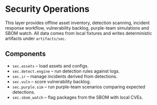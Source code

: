 # Security Operations

This layer provides offline asset inventory, detection scanning, incident response workflow,
vulnerability backlog, purple-team simulations and SBOM watch. All data comes from local fixtures
and writes deterministic artifacts under `artifacts/sec`.

## Components
- `sec.assets` – load assets and configs.
- `sec.detect.engine` – run detection rules against logs.
- `sec.ir` – manage incidents derived from detections.
- `sec.vuln` – score vulnerability backlog.
- `sec.purple.sim` – run purple-team scenarios comparing expected detections.
- `sec.sbom_watch` – flag packages from the SBOM with local CVEs.
